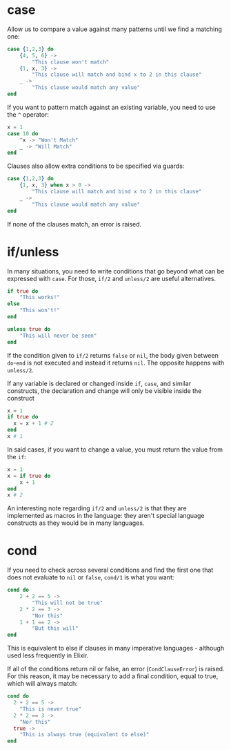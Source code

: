 # case

Allow us to compare a value against many patterns until we find a matching one:

```elixir
case {1,2,3} do
    {4, 5, 6} ->
        "This clause won't match"
    {1, x, 3} ->
        "This clause will match and bind x to 2 in this clause"
    _ ->
        "This clause would match any value"
end
```

If you want to pattern match against an existing variable, you need to use the `^` operator:

```elixir
x = 1
case 10 do
    ^x -> "Won't Match"
    _ -> "Will Match"
end
```

Clauses also allow extra conditions to be specified via guards:

```elixir
case {1,2,3} do
    {1, x, 3} when x > 0 ->
        "This clause will match and bind x to 2 in this clause"
    _ ->
        "This clause would match any value"
end
```

If none of the clauses match, an error is raised.

# if/unless

In many situations, you need to write conditions that go beyond what can be expressed with `case`.
For those, `if/2` and `unless/2` are useful alternatives.

```elixir
if true do
    "This works!"
else
    "This won't!"
end

unless true do
    "This will never be seen"
end
```

If the condition given to `if/2` returns `false` or `nil`, the body given between `do`-`end` is not executed and instead it returns `nil`. The opposite happens with `unless/2`.

If any variable is declared or changed inside `if`, `case`, and similar constructs, the declaration and change will only be visible inside the construct

```elixir
x = 1
if true do
  x = x + 1 # 2
end
x # 1
```

In said cases, if you want to change a value, you must return the value from the `if`:

```elixir
x = 1
x = if true do
    x + 1
end
x # 2
```

An interesting note regarding `if/2` and `unless/2` is that they are implemented as macros in the language: they aren't special language constructs as they would be in many languages.

# cond

If you need to check across several conditions and find the first one that does not evaluate to `nil` or `false`, `cond/1` is what you want:

```elixir
cond do
    2 + 2 == 5 ->
        "This will not be true"
    2 * 2 == 3 ->
        "Nor this"
    1 + 1 == 2 ->
        "But this will"
end
```

This is equivalent to else if clauses in many imperative languages - although used less frequently in Elixir.

If all of the conditions return nil or false, an error (`CondClauseError`) is raised. For this reason, it may be necessary to add a final condition, equal to true, which will always match:

```elixir
cond do
  2 + 2 == 5 ->
    "This is never true"
  2 * 2 == 3 ->
    "Nor this"
  true ->
    "This is always true (equivalent to else)"
end
```
